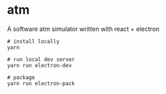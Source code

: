 # atm
A software atm simulator written with react + electron


```
# install locally
yarn

# run local dev server
yarn run electron-dev

# package
yarn run electron-pack
```
